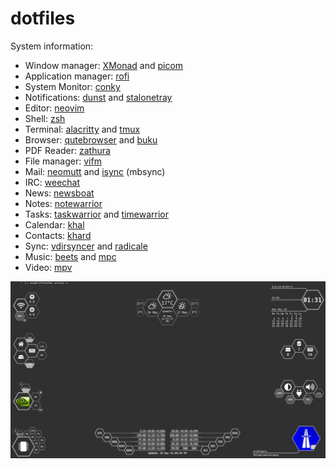 # dotfiles

System information:

* Window manager: [XMonad](https://xmonad.org/) and [picom](https://github.com/yshui/picom)
* Application manager: [rofi](https://github.com/davatorium/rofi)
* System Monitor: [conky](https://github.com/brndnmtthws/conky)
* Notifications: [dunst](https://dunst-project.org/) and [stalonetray](http://stalonetray.sourceforge.net/)
* Editor: [neovim](https://neovim.io/)
* Shell: [zsh](https://wiki.archlinux.org/index.php/Zsh)
* Terminal: [alacritty](https://github.com/alacritty/alacritty) and [tmux](https://github.com/tmux/tmux)
* Browser: [qutebrowser](https://qutebrowser.org/) and [buku](https://github.com/jarun/Buku)
* PDF Reader: [zathura](https://pwmt.org/projects/zathura/)
* File manager: [vifm](https://vifm.info/)
* Mail: [neomutt](https://neomutt.org/) and [isync](http://isync.sourceforge.net/) (mbsync)
* IRC: [weechat](https://weechat.org/)
* News: [newsboat](https://newsboat.org/)
* Notes: [notewarrior](https://gitlab.com/mrossinek/notewarrior)
* Tasks: [taskwarrior](https://taskwarrior.org/) and [timewarrior](https://timewarrior.net/)
* Calendar: [khal](https://lostpackets.de/khal/)
* Contacts: [khard](https://github.com/scheibler/khard)
* Sync: [vdirsyncer](https://github.com/pimutils/vdirsyncer) and [radicale](https://radicale.org/2.1.html)
* Music: [beets](https://beets.io/) and [mpc](https://www.musicpd.org/clients/mpc/)
* Video: [mpv](https://mpv.io/)

![Screenshot](.dotfiles_screenshot.jpg "Screenshot")
